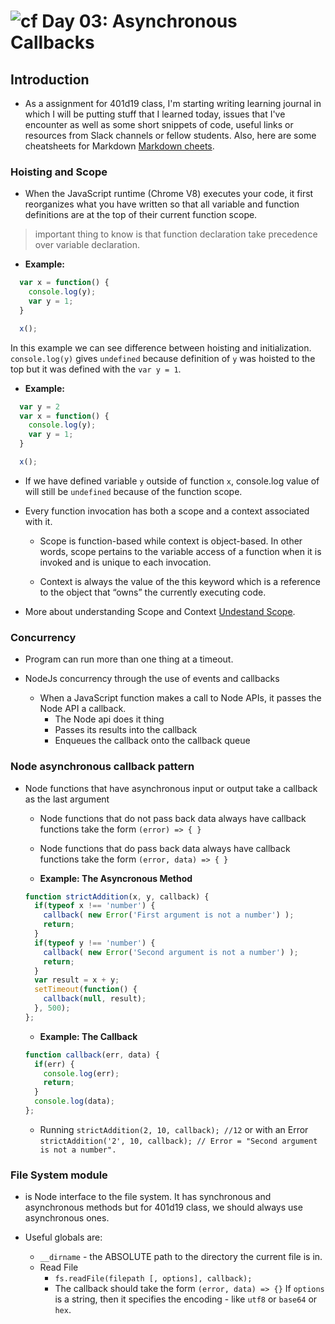 ![cf](http://i.imgur.com/7v5ASc8.png) Day 03: Asynchronous Callbacks
=====================================

## Introduction

* As a assignment for 401d19 class, I'm starting writing learning journal in which I will be putting stuff that I learned today, issues that I've encounter as well as some short snippets of code, useful links or resources from Slack channels or fellow students. Also, here are some cheatsheets for Markdown [Markdown cheets](https://github.com/adam-p/markdown-here/wiki/Markdown-Cheatsheet#links).

### Hoisting and Scope

* When the JavaScript runtime (Chrome V8) executes your code, it first reorganizes what you have written so that all variable and function definitions are at the top of their current function scope.

>important thing to know is that function declaration take precedence over variable declaration.

  * **Example:**
  ```JavaScript
    var x = function() {
      console.log(y);
      var y = 1;
    }

    x();
  ```
In this example we can see difference between hoisting and initialization. `console.log(y)` gives `undefined` because definition of `y` was hoisted to the top but it was defined with the `var y = 1`.

* **Example:**
```JavaScript
  var y = 2
  var x = function() {
    console.log(y);
    var y = 1;
  }

  x();
```    
* If we have defined variable `y` outside of function `x`, console.log value of will still be `undefined` because of the function scope.

* Every function invocation has both a scope and a context associated with it.

  * Scope is function-based while context is object-based. In other words, scope pertains to the variable access of a function when it is invoked and is unique to each invocation.

  * Context is always the value of the this keyword which is a reference to the object that “owns” the currently executing code.

* More about understanding Scope and Context [Undestand Scope](http://ryanmorr.com/understanding-scope-and-context-in-javascript/).

### Concurrency

* Program can run more than one thing at a timeout.

* NodeJs concurrency through the use of events and callbacks
  * When a JavaScript function makes a call to Node APIs, it passes the Node API a callback.
    * The Node api does it thing
    * Passes its results into the callback
    * Enqueues the callback onto the callback queue

### Node asynchronous callback pattern

* Node functions that have asynchronous input or output take a callback as the last argument

  * Node functions that do not pass back data always have callback functions take the form `(error) => { }`
  * Node functions that do pass back data always have callback functions take the form `(error, data) => { }`

  * **Example: The Asyncronous Method**
  ```JavaScript
  function strictAddition(x, y, callback) {
    if(typeof x !== 'number') {
      callback( new Error('First argument is not a number') );
      return;
    }
    if(typeof y !== 'number') {
      callback( new Error('Second argument is not a number') );
      return;
    }
    var result = x + y;
    setTimeout(function() {
      callback(null, result);
    }, 500);  
  };
  ```

  * **Example: The Callback**
  ```JavaScript
  function callback(err, data) {
    if(err) {
      console.log(err);
      return;
    }
    console.log(data);
  };
  ```
  * Running `strictAddition(2, 10, callback); //12` or with an Error `strictAddition('2', 10, callback); // Error = "Second argument is not a number". `



### File System module
  * is Node interface to the file system. It has synchronous and asynchronous methods but for 401d19 class, we should always use asynchronous ones.

  * Useful globals are:
    * `__dirname` - the ABSOLUTE path to the directory the current file is in.
    * Read File
      * `fs.readFile(filepath [, options], callback);`
      * The callback should take the form `(error, data) => {}`
        If `options` is a string, then it specifies the encoding - like `utf8` or `base64` or `hex`.
